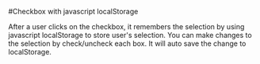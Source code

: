 #Checkbox with javascript localStorage

After a user clicks on the checkbox, it remembers the selection by using javascript localStorage to store user's selection. You can make changes to the selection by check/uncheck each box. It will auto save the change to localStorage. 


